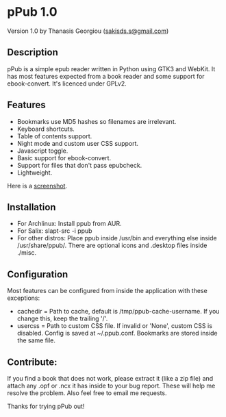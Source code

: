 pPub 1.0
=========
Version 1.0 by Thanasis Georgiou (sakisds.s@gmail.com)

Description
-----------
pPub is a simple epub reader written in Python using GTK3 and WebKit. It has most features expected from a book reader and some support for ebook-convert. It's licenced under GPLv2.

Features
--------
- Bookmarks use MD5 hashes so filenames are irrelevant.
- Keyboard shortcuts.
- Table of contents support.
- Night mode and custom user CSS support.
- Javascript toggle.
- Basic support for ebook-convert.
- Support for files that don't pass epubcheck.
- Lightweight.

Here is a [screenshot](http://dl.dropbox.com/u/11392968/ppub.png).


Installation
------------
- For Archlinux: Install ppub from AUR.
- For Salix: slapt-src -i ppub
- For other distros: Place ppub inside /usr/bin and everything else inside /usr/share/ppub/. There are optional icons and .desktop files inside ./misc.

Configuration
-------------
Most features can be configured from inside the application with these exceptions:
- cachedir = Path to cache, default is /tmp/ppub-cache-username. If you change this, keep the trailing '/'.
- usercss = Path to custom CSS file. If invalid or 'None', custom CSS is disabled.
Config is saved at ~/.ppub.conf. Bookmarks are stored inside the same file.

Contribute:
-----------
If you find a book that does not work, please extract it (like a zip file) and attach any .opf or .ncx it has inside to your bug report. These will help me resolve the problem. Also feel free to email me requests.

Thanks for trying pPub out!
